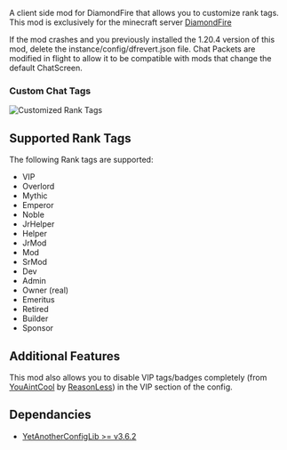 A client side mod for DiamondFire that allows you to customize rank tags. This mod is exclusively for the minecraft server [DiamondFire](https://mcdiamondfire.com/)

If the mod crashes and you previously installed the 1.20.4 version of this mod, delete the instance/config/dfrevert.json file.
Chat Packets are modified in flight to allow it to be compatible with mods that change the default ChatScreen.

### Custom Chat Tags
![Customized Rank Tags](https://cdn.modrinth.com/data/cached_images/5fb4989387991c053c7951d76ac5fabed84a30ac.png)

## Supported Rank Tags
The following Rank tags are supported:
- VIP
- Overlord
- Mythic
- Emperor
- Noble
- JrHelper
- Helper
- JrMod
- Mod
- SrMod
- Dev
- Admin
- Owner (real)
- Emeritus
- Retired
- Builder
- Sponsor

## Additional Features
This mod also allows you to disable VIP tags/badges completely (from [YouAintCool](https://github.com/Reasonlesss/YouAintCool) by [ReasonLess](https://github.com/Reasonlesss)) in the VIP section of the config.

## Dependancies
- [YetAnotherConfigLib >= v3.6.2](https://modrinth.com/mod/yacl)

